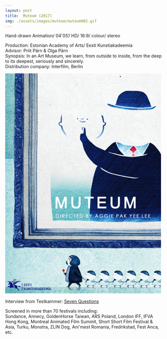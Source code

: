 ```yaml
---
layout: post
title:  Muteum (2017)
img: ./assets/images/muteum/muteum002.gif
---
```


Hand-drawn Animation/ 04'05’/ HD/ 16:9/ colour/ stereo

Production: Estonian Academy of Arts/ Eesti Kunstiakadeemia  
Advisor: Priit Pärn & Olga Pärn  
Synopsis: In an Art Museum, we learn, from outside to inside,
from the deep to its deepest, seriously and sincerely.  
Distribution company: Interfilm, Berlin  
  
![Muteum poster](./assets/images/muteum/muteum001.jpg)  
  
Interview from Testkammer: [Seven Questions](https://testkammer.com/2018/11/22/sieben-fragen-an-aggie-pak-yee-lee/)  
  
Screened in more than 70 festivals including:  
Sundance, Annecy, GoldenHorse Taiwan, ARS Poland, London IFF,
IFVA Hong Kong, Montreal Animated Film Summit, Short Short Film Festival & Asia,
Turku, Monstra, ZLIN Dog, Ani'mest Romania, Fredrikstad, Fest Anca, etc.